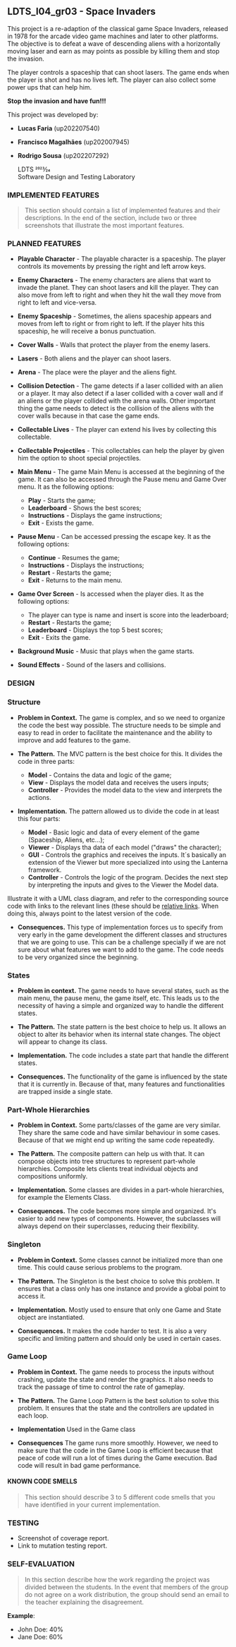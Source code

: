 ## LDTS_l04_gr03 - Space Invaders



This project is a re-adaption of the classical game Space Invaders, released in 1978 for the arcade video game machines and later to other platforms.
The objective is to defeat a wave of descending aliens with a horizontally moving laser and earn as may points as possible by killing them and stop the invasion.

The player controls a spaceship that can shoot lasers. The game ends when the player is shot and has no lives left. The player can also collect some power ups that can help him.

**Stop the invasion and have fun!!!**

This project was developed by:

- **Lucas Faria** (up202207540)
- **Francisco Magalhães** (up202007945)
- **Rodrigo Sousa** (up202207292)


  LDTS 2023⁄24 <br>
  Software Design and Testing Laboratory

### IMPLEMENTED FEATURES

> This section should contain a list of implemented features and their descriptions. In the end of the section, include two or three screenshots that illustrate the most important features.

### PLANNED FEATURES

- **Playable Character** - The playable character is a spaceship. The player controls its movements by pressing the right and left arrow keys.

- **Enemy Characters** - The enemy characters are aliens that want to invade the planet. They can shoot lasers and kill the player. They can also move from left to right and when they hit the wall they move from right to left and vice-versa.

- **Enemy Spaceship** - Sometimes, the aliens spaceship appears and moves from left to right or from right to left. If the player hits this spaceship, he will receive a bonus punctuation.

- **Cover Walls** - Walls that protect the player from the enemy lasers.

- **Lasers** - Both aliens and the player can shoot lasers.

- **Arena** - The place were the player and the aliens fight.

- **Collision Detection** - The game detects if a laser collided with an alien or a player. It may also detect if a laser collided with a cover wall and if an aliens or the player collided with the arena walls. Other important thing the game needs to detect is the collision of the aliens with the cover walls because in that case the game ends.

- **Collectable Lives** - The player can extend his lives by collecting this collectable.

- **Collectable Projectiles** - This collectables can help the player by given him the option to shoot special projectiles.

- **Main Menu** - The game Main Menu is accessed at the beginning of the game. It can also be accessed through the Pause menu and Game Over menu.
 It as the following options:
  - **Play** - Starts the game;
  - **Leaderboard** - Shows the best scores;
  - **Instructions** - Displays the game instructions;
  - **Exit** - Exists the game.

- **Pause Menu** - Can be accessed pressing the escape key. It as the following options:
  - **Continue** - Resumes the game;
  - **Instructions** - Displays the instructions;
  - **Restart** - Restarts the game;
  - **Exit** - Returns to the main menu.

- **Game Over Screen** - Is accessed when the player dies. It as the following options:
  - The player can type is name and insert is score into the leaderboard;
  - **Restart** - Restarts the game;
  - **Leaderboard** - Displays the top 5 best scores;
  - **Exit** - Exits the game.
  
- **Background Music** - Music that plays when the game starts.

- **Sound Effects** - Sound of the lasers and collisions.

### DESIGN

### Structure

- **Problem in Context.** The game is complex, and so we need to organize the code the best way possible. The structure needs to be simple and easy to read in order to facilitate the maintenance and the ability to improve and add features to the game.


- **The Pattern.** The MVC pattern is the best choice for this. It divides the code in three parts: 
  - **Model** - Contains the data and logic of the game;
  - **View** - Displays the model data and receives the users inputs;
  - **Controller** - Provides the model data to the view and interprets the actions.
  

- **Implementation.** The pattern allowed us to divide the code in at least this four parts:
  - **Model** - Basic logic and data of every element of the game (Spaceship, Aliens, etc...); 
  - **Viewer** - Displays tha data of each model ("draws" the character);
  - **GUI** - Controls the graphics and receives the inputs. It´s basically an extension of the Viewer but more specialized into using the Lanterna framework.
  - **Controller** - Controls the logic of the program. Decides the next step by interpreting the inputs and gives to the Viewer the Model data.

Illustrate it with a UML class diagram, and refer to the corresponding source code with links to the relevant lines (these should be [relative links](https://help.github.com/en/articles/about-readmes#relative-links-and-image-paths-in-readme-files). When doing this, always point to the latest version of the code.


- **Consequences.** This type of implementation forces us to specify from very early in the game development the different classes and structures that we are going to use.
This can be a challenge specially if we are not sure about what features we want to add to the game. The code needs to be very organized since the beginning. 

### States

- **Problem in context.** The game needs to have several states, such as the main menu, the pause menu, the game itself, etc.
This leads us to the necessity of having a simple and organized way to handle the different states.


- **The Pattern.** The state pattern is the best choice to help us. It allows an object to alter its behavior when its internal state changes. The object will appear to change its class.


- **Implementation.** The code includes a state part that handle the different states.


- **Consequences.** The functionality of the game is influenced by the state that it is currently in. Because of that, many features and functionalities are trapped inside a single state.

### Part-Whole Hierarchies

- **Problem in Context.** Some parts/classes of the game are very similar. They share the same code and have similar behaviour in some cases.
Because of that we might end up writing the same code repeatedly.


- **The Pattern.** The composite pattern can help us with that. It can compose objects into tree structures to represent part-whole hierarchies. Composite lets clients treat individual objects and compositions uniformly.


- **Implementation.** Some classes are divides in a part-whole hierarchies, for example the Elements Class.


- **Consequences.** The code becomes more simple and organized. It's easier to add new types of components. 
However, the subclasses will always depend on their superclasses, reducing their flexibility. 

### Singleton

- **Problem in Context.** Some classes cannot be initialized more than one time. This could cause serious problems to the program.


- **The Pattern.** The Singleton is the best choice to solve this problem. It ensures that a class only has one instance and provide a global point to access it.


- **Implementation.** Mostly used to ensure that only one Game and State object are instantiated.


- **Consequences.** It makes the code harder to test. It is also a very specific and limiting pattern and should only be used in certain cases.

### Game Loop

- **Problem in Context.** The game needs to process the inputs without crashing, update the state
and render the graphics. It also needs to track the passage of time to control the rate of gameplay.


- **The Pattern.** The Game Loop Pattern is the best solution to solve this problem. It ensures that the state and the controllers
are updated in each loop.


- **Implementation** Used in the Game class

- **Consequences** The game runs more smoothly. However, we need to make sure that the code in the Game Loop
is efficient because that peace of code will run a lot of times during the Game execution. Bad code will result in bad game performance.

#### KNOWN CODE SMELLS

> This section should describe 3 to 5 different code smells that you have identified in your current implementation.

### TESTING

- Screenshot of coverage report.
- Link to mutation testing report.

### SELF-EVALUATION

> In this section describe how the work regarding the project was divided between the students. In the event that members of the group do not agree on a work distribution, the group should send an email to the teacher explaining the disagreement.

**Example**:

- John Doe: 40%
- Jane Doe: 60%
